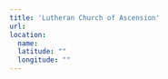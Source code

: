 ```yaml
---
title: 'Lutheran Church of Ascension'
url:
location:
  name:
  latitude: ""
  longitude: ""
---
```

